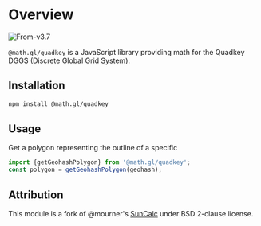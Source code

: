# Overview

<p class="badges">
  <img src="https://img.shields.io/badge/From-v3.7-blue.svg?style=flat-square" alt="From-v3.7" />
</p>

`@math.gl/quadkey` is a JavaScript library providing math for the Quadkey DGGS (Discrete Global Grid System).

## Installation

```bash
npm install @math.gl/quadkey
```

## Usage

Get a polygon representing the outline of a specific 
```js
import {getGeohashPolygon} from '@math.gl/quadkey';
const polygon = getGeohashPolygon(geohash);
```

## Attribution

This module is a fork of @mourner's [SunCalc](https://github.com/mourner/suncalc) under BSD 2-clause license.
